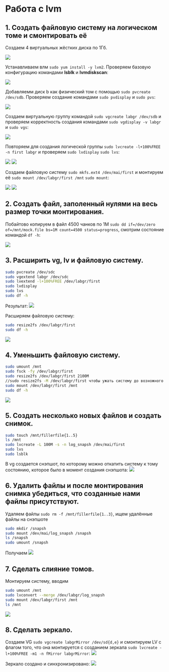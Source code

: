 # Работа с lvm
## 1. Создать файловую систему на логическом томе и смонтировать её
Создаем 4 виртуальных жёстких диска по 1Гб.

![](https://camo.githubusercontent.com/09c4549c617efd1799faec981dbeecb652735e48a98ffccb3164e04e8732a970/68747470733a2f2f73756e392d35312e757365726170692e636f6d2f696d70672f46677249374d2d4442566a4a394d5178564c693177614e34334a5478636763514a34355958412f66546a74324361584f346b2e6a70673f73697a653d35313878323431267175616c6974793d39362670726f78793d31267369676e3d3733383737616461373938656663393736656336666633333634656431666332)

Устанавливаем влм `sudo yum install -y lvm2`. Проверяем базовую конфигурацию командами **lsblk** и **lvmdiskscan**:

![](https://github.com/buster42b/linadmin/blob/main/Lab5/1.png?raw=true)

Добавляемм диск b как физический том с помощью `sudo pvcreate /dev/sdb`. Проверяем создание командами `sudo pvdisplay` и `sudo pvs`:

![](https://github.com/buster42b/linadmin/blob/main/Lab5/2.png?raw=true)

Создаем виртуальную группу командой `sudo vgcreate labgr /dev/sdb` и проверяем корректность создания командами `sudo vgdisplay -v labgr` и `sudo vgs`:

![](https://github.com/buster42b/linadmin/blob/main/Lab5/3.png?raw=true)

Повторяем для создания логической группы `sudo lvcreate -l+100%FREE -n first labgr` и проверяем `sudo lvdisplay` `sudo lvs`:

![](https://github.com/buster42b/linadmin/blob/main/Lab5/4.png?raw=true)
![](https://github.com/buster42b/linadmin/blob/main/Lab5/5.png?raw=true)

Создаем файловую систему `sudo mkfs.ext4 /dev/mai/first` и монтируем её `sudo mount /dev/labgr/first /mnt` `sudo mount`:

![](https://github.com/buster42b/linadmin/blob/main/Lab5/6.png?raw=true)
![](https://github.com/buster42b/linadmin/blob/main/Lab5/7.png?raw=true)

## 2. Создать файл, заполенный нулями на весь размер точки монтирования.
Побайтово копируем в файл 4500 чанков по 1М `sudo dd if=/dev/zero of=/mnt/mock.file bs=1M count=4500 status=progress`, смотрим состояние командой `df -h`:

![](https://github.com/buster42b/linadmin/blob/main/Lab5/8.png?raw=true)
## 3. Расширить vg, lv и файловую систему.
```bash
sudo pvcreate /dev/sdc
sudo vgextend labgr /dev/sdc
sudo lvextend -l+100%FREE /dev/labgr/first
sudo lvdisplay
sudo lvs
sudo df -h
```
Результат:
![](https://github.com/buster42b/linadmin/blob/main/Lab5/9.png?raw=true)

Расширяем файловую систему:
```bash
sudo resize2fs /dev/labgr/first
sudo df -h
```
![](https://github.com/buster42b/linadmin/blob/main/Lab5/10.png?raw=true)

## 4. Уменьшить файловую систему.
```bash
sudo umount /mnt
sudo fsck -fy /dev/labgr/first
sudo resize2fs /dev/labgr/first 2100M             
//sudo resize2fs -M /dev/labgr/first чтобы ужать систему до возножного минимума
sudo mount /dev/labgr/first /mnt
sudo df -h
```
![](https://github.com/buster42b/linadmin/blob/main/Lab5/11.png?raw=true)

## 5. Создать несколько новых файлов и создать снимок.
```bash
sudo touch /mnt/fillerfile{1..5}
ls /mnt
sudo lvcreate -L 100M -s -n log_snapsh /dev/mai/first
sudo lvs
sudo lsblk
```
В vg создается снэпшот, по которому можно откатить систему к тому состоянию, которое было в момент создания снэпшота:
![](https://github.com/buster42b/linadmin/blob/main/Lab5/12.png?raw=true)

## 6. Удалить файлы и после монтирования снимка убедиться, что созданные нами файлы присутствуют.
Удаляем файлы  `sudo rm -f /mnt/fillerfile{1..3}`, ищем удалённые файлы на снэпшоте 
```bash
sudo mkdir /snapsh
sudo mount /dev/mai/log_snapsh /snapsh
ls /snapsh
sudo umount /snapsh
```
Получаем
![](https://github.com/buster42b/linadmin/blob/main/Lab5/13.png?raw=true)

## 7. Сделать слияние томов.
Монтируем систему, вводим
```bash
sudo umount /mnt
sudo lvconvert --merge /dev/labgr/log_snapsh
sudo mount /dev/labgr/first /mnt
ls /mnt
```
![](https://github.com/buster42b/linadmin/blob/main/Lab5/14.png?raw=true)

## 8. Сделать зеркало.
Создаем VG `sudo vgcreate labgrMirror /dev/sd{d,e}` и смонтируем LV с флагом того, что она монтируется с созданием зеркала `sudo lvcreate -l+100%FREE -m1 -n fMirror labgrMirror`:
![](https://github.com/buster42b/linadmin/blob/main/Lab5/15.png?raw=true)

Зеркало создано и синхронизировано:
![](https://github.com/buster42b/linadmin/blob/main/Lab5/16.png?raw=true)

